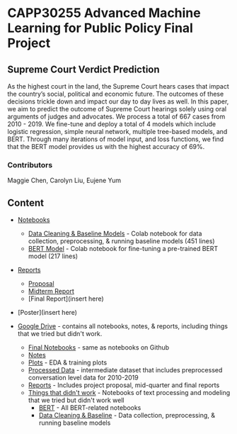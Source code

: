 # CAPP30255 Advanced Machine Learning for Public Policy Final Project

## Supreme Court Verdict Prediction
As the highest court in the land, the Supreme Court hears cases that impact the country’s social,
political and economic future. The outcomes of these decisions trickle down and impact our day
to day lives as well. In this paper, we aim to predict the outcome of Supreme Court hearings
solely using oral arguments of judges and advocates. We process a total of 667 cases from 2010 -
2019. We fine-tune and deploy a total of 4 models which include logistic regression, simple neural
network, multiple tree-based models, and BERT. Through many iterations of model input, and loss
functions, we find that the BERT model provides us with the highest accuracy of 69%.

### Contributors
Maggie Chen, Carolyn Liu, Eujene Yum

## Content
* [Notebooks](https://github.com/Crliu4/supreme_court_verdict_predictor/tree/main/notebooks)
    * [Data Cleaning & Baseline Models](https://github.com/Crliu4/supreme_court_verdict_predictor/blob/main/notebooks/Data_Cleaning_%26_Baseline.ipynb) - Colab notebook for data collection, preprocessing, & running baseline models (451 lines)
    * [BERT Model](https://github.com/Crliu4/supreme_court_verdict_predictor/blob/main/notebooks/BERT_final.ipynb) - Colab notebook for fine-tuning a pre-trained BERT model (217 lines)

* [Reports](https://github.com/Crliu4/supreme_court_verdict_predictor/tree/main/reports)
    * [Proposal](https://github.com/Crliu4/supreme_court_verdict_predictor/blob/main/reports/Proposal.pdf)
    * [Midterm Report](https://github.com/Crliu4/supreme_court_verdict_predictor/blob/main/reports/Midterm_Checkpoint.pdf)
    * [Final Report](insert here)

* [Poster](insert here)

* [Google Drive](https://drive.google.com/drive/folders/1ekVi6lI5QrRkn5W8ZJCBbUF_1cwaveay) - contains all notebooks, notes, & reports, including things that we tried but didn't work.
    * [Final Notebooks](https://drive.google.com/drive/folders/15mPxoUk4r4JvOc47LX3vtJC0FPp1r1sG) - same as notebooks on Github
    * [Notes](https://drive.google.com/drive/folders/1pMpiMc2AGiLFetsHc0tphfEVPfjrA7Bh)
    * [Plots](https://drive.google.com/drive/folders/1KZtALbyCQgYH_H1CQGwKUIV-pffF9x5o) - EDA & training plots
    * [Processed Data](https://drive.google.com/drive/folders/1kGfP14xK4La_vAjVTAlYXeGxcz6hbV1-) - intermediate dataset that includes preprocessed conversation level data for 2010-2019
    * [Reports](https://drive.google.com/drive/folders/1k7KkoDSlTA8F2h7h1rQbl4AMmvwRZjqc) - Includes project proposal, mid-quarter and final reports
    * [Things that didn't work](https://drive.google.com/drive/folders/1SW35F_Pt_ZxvQpo-VzXohUakvu-VBQGg) - Notebooks of text processing and modeling that we tried but didn't work well
        * [BERT](https://drive.google.com/drive/folders/1-d7m8VgNJUEewkBv-d3CBf_83sIwq5pn) - All BERT-related notebooks
        * [Data Cleaning & Baseline](https://drive.google.com/drive/folders/16PS9ZFRRl0RYM1nxaGZyoyGcpfs3C5-Y) - Data collection, preprocessing, & running baseline models 

